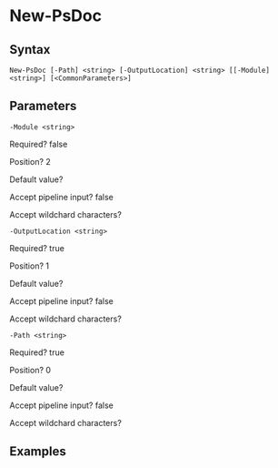 

# New-PsDoc


## Syntax

    New-PsDoc [-Path] <string> [-OutputLocation] <string> [[-Module] <string>] [<CommonParameters>]



## Parameters

    
    -Module <string>

Required?  false

Position? 2

Default value? 

Accept pipeline input? false

Accept wildchard characters? 
    
    
    -OutputLocation <string>

Required?  true

Position? 1

Default value? 

Accept pipeline input? false

Accept wildchard characters? 
    
    
    -Path <string>

Required?  true

Position? 0

Default value? 

Accept pipeline input? false

Accept wildchard characters? 
    

## Examples


